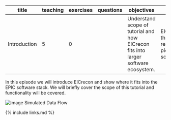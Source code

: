

| title        | teaching | exercises | questions | objectives                                                                         | keypoints                                              |
|--------------|----------|-----------|-----------|------------------------------------------------------------------------------------|--------------------------------------------------------|
| Introduction | 5        | 0         |           | Understand scope of tutorial and how EICrecon fits into larger software ecosystem. | EICrecon is the reconstruction piece of EPIC software. |



In this episode we will introduce EICrecon and show where it fits into the EPIC software stack. We will
briefly cover the scope of this tutorial and functionality will be covered.

![image Simulated Data Flow](fig/simulated_data_flow.png)

{% include links.md %}

